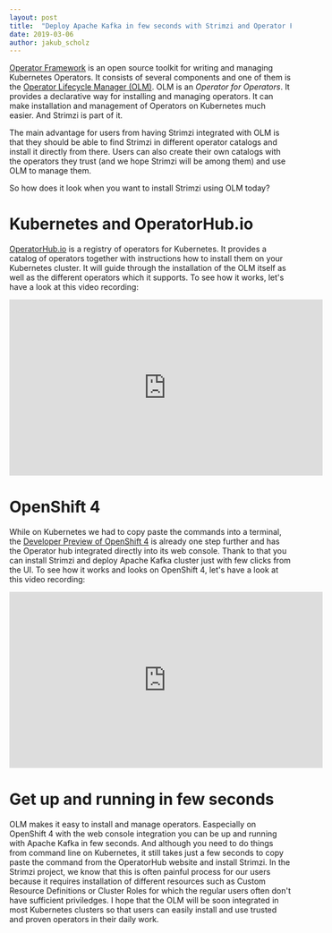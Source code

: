 ```yaml
---
layout: post
title:  "Deploy Apache Kafka in few seconds with Strimzi and Operator Framework and Operator Lifecycle Manager"
date: 2019-03-06
author: jakub_scholz
---
```


[Operator Framework](https://github.com/operator-framework/) is an open source toolkit for writing and managing Kubernetes Operators.
It consists of several components and one of them is the [Operator Lifecycle Manager (OLM)](https://github.com/operator-framework/operator-lifecycle-manager).
OLM is an _Operator for Operators_.
It provides a declarative way for installing and managing operators.
It can make installation and management of Operators on Kubernetes much easier.
And Strimzi is part of it.

<!--more-->

The main advantage for users from having Strimzi integrated with OLM is that they should be able to find Strimzi in different operator catalogs and install it directly from there.
Users can also create their own catalogs with the operators they trust (and we hope Strimzi will be among them) and use OLM to manage them.

So how does it look when you want to install Strimzi using OLM today?

# Kubernetes and OperatorHub.io

[OperatorHub.io](https://www.operatorhub.io/) is a registry of operators for Kubernetes.
It provides a catalog of operators together with instructions how to install them on your Kubernetes cluster.
It will guide through the installation of the OLM itself as well as the different operators which it supports.
To see how it works, let's have a look at this video recording:

<iframe width="560" height="315" src="https://www.youtube.com/embed/BfT35ay6v-Q" frameborder="0" allow="accelerometer; autoplay; encrypted-media; gyroscope; picture-in-picture" allowfullscreen></iframe>

# OpenShift 4

While on Kubernetes we had to copy paste the commands into a terminal, the [Developer Preview of OpenShift 4](https://try.openshift.com/) is already one step further and has the Operator hub integrated directly into its web console.
Thank to that you can install Strimzi and deploy Apache Kafka cluster just with few clicks from the UI.
To see how it works and looks on OpenShift 4, let's have a look at this video recording:

<iframe width="560" height="315" src="https://www.youtube.com/embed/KJ8S5ysY044" frameborder="0" allow="accelerometer; autoplay; encrypted-media; gyroscope; picture-in-picture" allowfullscreen></iframe>

# Get up and running in few seconds

OLM makes it easy to install and manage operators.
Easpecially on OpenShift 4 with the web console integration you can be up and running with Apache Kafka in few seconds.
And although you need to do things from command line on Kubernetes, it still takes just a few seconds to copy paste the command from the OperatorHub website and install Strimzi.
In the Strimzi project, we know that this is often painful process for our users because it requires installation of different resources such as Custom Resource Definitions or Cluster Roles for which the regular users often don't have sufficient priviledges.
I hope that the OLM will be soon integrated in most Kubernetes clusters so that users can easily install and use trusted and proven operators in their daily work.